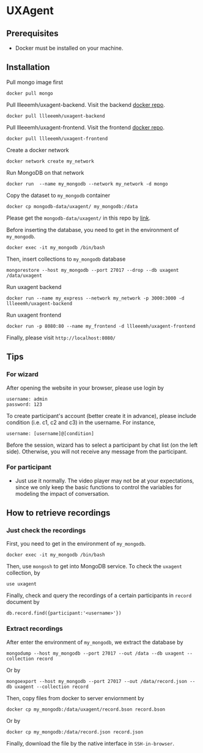 # UXAgent

## Prerequisites

- Docker must be installed on your machine.

## Installation 
Pull mongo image first

    docker pull mongo
    
Pull llleeemh/uxagent-backend. Visit the backend [docker repo](https://hub.docker.com/repository/docker/llleeemh/uxagent-backend).

    docker pull llleeemh/uxagent-backend
  
Pull llleeemh/uxagent-frontend. Visit the frontend [docker repo](https://hub.docker.com/repository/docker/llleeemh/uxagent-frontend).
  
    docker pull llleeemh/uxagent-frontend
    
Create a docker network

    docker network create my_network

Run MongoDB on that network

    docker run  --name my_mongodb --network my_network -d mongo
    
Copy the dataset to `my_mongodb` container

    docker cp mongodb-data/uxagent/ my_mongodb:/data
    
Please get the `mongodb-data/uxagent/` in this repo by [link](https://github.com/liminghao0914/UXAgent/raw/master/mongodb-data.zip).

Before inserting the database, you need to get in the environment of `my_mongodb`.

    docker exec -it my_mongodb /bin/bash

Then, insert collections to `my_mongodb` database

    mongorestore --host my_mongodb --port 27017 --drop --db uxagent /data/uxagent
    
Run uxagent backend
    
    docker run --name my_express --network my_network -p 3000:3000 -d llleeemh/uxagent-backend
    
Run uxagent frontend

    docker run -p 8080:80 --name my_frontend -d llleeemh/uxagent-frontend
    
Finally, please visit `http://localhost:8080/`

## Tips
### For wizard
After opening the website in your browser, please use login by

    username: admin
    password: 123
    
To create participant's account (better create it in advance), please include condition (i.e. c1, c2 and c3) in the username. For instance,

    username: [username]@[condition]
    
Before the session, wizard has to select a participant by chat list (on the left side). Otherwise, you will not receive any message from the participant.

### For participant
- Just use it normally. The video player may not be at your expectations, since we only keep the basic functions to control the variables for modeling the impact of conversation.

## How to retrieve recordings
### Just check the recordings
First, you need to get in the environment of `my_mongodb`.

    docker exec -it my_mongodb /bin/bash
    
Then, use `mongosh` to get into MongoDB service. 
To check the `uxagent` collection, by

    use uxagent
    
Finally, check and query the recordings of a certain participants in `record` document by

    db.record.find({participant:'<username>'})
    
### Extract recordings
After enter the environment of `my_mongodb`, we extract the database by

    mongodump --host my_mongodb --port 27017 --out /data --db uxagent --collection record

Or by
    
    mongoexport --host my_mongodb --port 27017 --out /data/record.json --db uxagent --collection record

Then, copy files from docker to server enviornment by 

    docker cp my_mongodb:/data/uxagent/record.bson record.bson

Or by

    docker cp my_mongodb:/data/record.json record.json
    
Finally, download the file by the native interface in `SSH-in-browser`.
    

